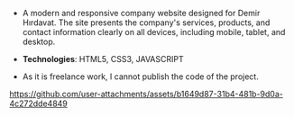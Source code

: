- A modern and responsive company website designed for Demir Hırdavat. The site presents the company's services, products, and contact information clearly on all devices, including mobile, tablet, and desktop.
  
- **Technologies**: HTML5, CSS3, JAVASCRIPT
  
- As it is freelance work, I cannot publish the code of the project.


https://github.com/user-attachments/assets/b1649d87-31b4-481b-9d0a-4c272dde4849
